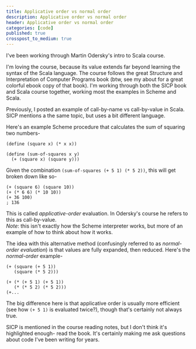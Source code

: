 ```yaml
---
title: Applicative order vs normal order
description: Applicative order vs normal order
header: Applicative order vs normal order
categories: [code]
published: true
crosspost_to_medium: true
---
```

I've been working through Martin Odersky's intro to Scala course.

I'm loving the course, because its value extends far beyond learning the syntax of the Scala language.
The course follows the great Structure and Interpretation of Computer Programs book (btw, see my about for a great colorful ebook copy of that book).
I'm working through both the SICP book and Scala course together, working most the examples in Scheme and Scala.

Previously, I posted an example of call-by-name vs call-by-value in Scala. 
SICP mentions a the same topic, but uses a bit different language.

Here's an example Scheme procedure that calculates the sum of squaring two numbers- 
```
(define (square x) (* x x))

(define (sum-of-squares x y)
  (+ (square x) (square y)))
```
Given the combination `(sum-of-squares (+ 5 1) (* 5 2))`, this will get broken down like so-
```
(+ (square 6) (square 10))
(+ (* 6 6) (* 10 10))
(+ 36 100)
; 136
```
This is called _applicative-order_ evaluation.
In Odersky's course he refers to this as call-by-value.  
_Note_: this isn't exactly how the Scheme interpreter works, but more of an example of how to think about how it works.

The idea with this alternative method (confusingly referred to as _normal-order evaluation_) is that values are fully expanded, then reduced.
Here's the _normal-order_ example-
```
(+ (square (+ 5 1)) 
   (square (* 5 2)))

(+ (* (+ 5 1) (+ 5 1)) 
   (* (* 5 2) (* 5 2)))
(+...   
```
The big difference here is that applicative order is usually more efficient (see how `(+ 5 1)` is evaluated twice?), though that's certainly not always true.

SICP is mentioned in the course reading notes, but I don't think it's highlighted enough- read the book.
It's certainly making me ask questions about code I've been writing for years.

